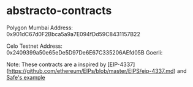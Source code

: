 # abstracto-contracts

Polygon Mumbai Address: 0x901dC67d0F2Bbca5a9a7E094fDd59C8431157B22

Celo Testnet Address: 0x2409399a50e65eDe5D97De6E67C335206AEfd05B
Goerli: 


Note: These contracts are a inspired by [EIP-4337] (https://github.com/ethereum/EIPs/blob/master/EIPS/eip-4337.md) and [Safe's example](https://github.com/5afe/eip4337-diatomic/blob/alternative_impl_richard/contracts/EIP4337Module.sol)
